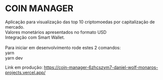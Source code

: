 # COIN MANAGER

Aplicação para visualização das top 10 criptomoedas por capitalização de mercado. <br>
Valores monetários apresentados no formato USD <br>
Integração com Smart Wallet. <br>
<br>
Para iniciar em desenvolvimento rode estes 2 comandos:<br>
yarn<br>
yarn dev<br>

Link em produção: https://coin-manager-6zhcszym7-daniel-wolf-monaros-projects.vercel.app/
